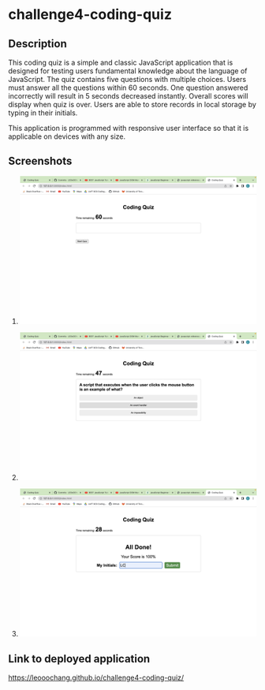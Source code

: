 # challenge4-coding-quiz

## Description

This coding quiz is a simple and classic JavaScript application that is designed for testing users fundamental knowledge about the language of JavaScript. The quiz contains five questions with multiple choices. Users must answer all the questions within 60 seconds. One question answered incorrectly will result in 5 seconds decreased instantly. Overall scores will display when quiz is over. Users are able to store records in local storage by typing in their initials.

This application is programmed with responsive user interface so that it is applicable on devices with any size.

## Screenshots

1. ![start-the-quiz](https://github.com/LEOoOChang/challenge4-coding-quiz/blob/main/assets/Screenshot%202023-05-11%20at%206.04.27%20PM.png)

2. ![run-the-quiz](https://github.com/LEOoOChang/challenge4-coding-quiz/blob/main/assets/Screenshot%202023-05-11%20at%206.04.50%20PM.png)

3. ![finish-the-quiz](https://github.com/LEOoOChang/challenge4-coding-quiz/blob/main/assets/Screenshot%202023-05-11%20at%206.05.28%20PM.png)

## Link to deployed application

https://leooochang.github.io/challenge4-coding-quiz/